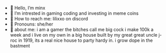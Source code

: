 - 💞️ Hello, I’m minx
- 💞️ I’m intrested in gaming coding and investing in meme coins
- 💞️ How to reach me: lilixxo on discord
- 💞️ Pronouns: she/her
- 💞️ about me: i am a gamer the bitches call me big cock i make 100k a week and i live on my own in a big house built by my great great uncle j-roc in 1919, its a real nice house to party hardy in. i grow dope in the bastment

<!---
minx/lilixxo777 is a ✨ special ✨ repository because its `README.md` (this file) appears on your GitHub profile.
You can click the Preview link to take a look at your changes.
--->
